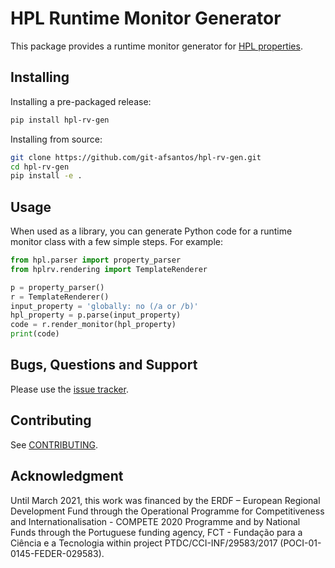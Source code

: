 # HPL Runtime Monitor Generator

This package provides a runtime monitor generator for [HPL properties](https://github.com/git-afsantos/hpl-specs/).

## Installing

Installing a pre-packaged release:

```bash
pip install hpl-rv-gen
```

Installing from source:

```bash
git clone https://github.com/git-afsantos/hpl-rv-gen.git
cd hpl-rv-gen
pip install -e .
```

## Usage

When used as a library, you can generate Python code for a runtime monitor class with a few simple steps.
For example:

```python
from hpl.parser import property_parser
from hplrv.rendering import TemplateRenderer

p = property_parser()
r = TemplateRenderer()
input_property = 'globally: no (/a or /b)'
hpl_property = p.parse(input_property)
code = r.render_monitor(hpl_property)
print(code)
```

## Bugs, Questions and Support

Please use the [issue tracker](https://github.com/git-afsantos/hpl-rv-gen/issues).

## Contributing

See [CONTRIBUTING](./CONTRIBUTING.md).

## Acknowledgment

Until March 2021, this work was financed by the ERDF – European Regional Development Fund through the Operational Programme for Competitiveness and Internationalisation - COMPETE 2020 Programme and by National Funds through the Portuguese funding agency, FCT - Fundação para a Ciência e a Tecnologia within project PTDC/CCI-INF/29583/2017 (POCI-01-0145-FEDER-029583).


